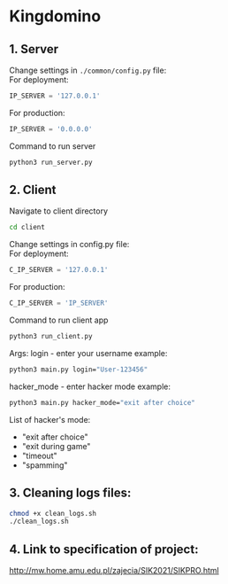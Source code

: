 # Kingdomino

## 1. Server

Change settings in `./common/config.py` file: \
For deployment:

```python
IP_SERVER = '127.0.0.1'
```

For production:

```python
IP_SERVER = '0.0.0.0'
```

Command to run server

```bash
python3 run_server.py
```

## 2. Client

Navigate to client directory

```bash
cd client
```

Change settings in config.py file: \
For deployment:

```python
C_IP_SERVER = '127.0.0.1'
```

For production:

```python
C_IP_SERVER = 'IP_SERVER'
```

Command to run client app

```bash
python3 run_client.py
```

Args:
login - enter your username example:

```bash
python3 main.py login="User-123456"
```

hacker_mode - enter hacker mode example:

```bash
python3 main.py hacker_mode="exit after choice"
```

List of hacker's mode:

- "exit after choice"
- "exit during game"
- "timeout"
- "spamming"

## 3. Cleaning logs files:

```bash
chmod +x clean_logs.sh
./clean_logs.sh
```

## 4. Link to specification of project:

http://mw.home.amu.edu.pl/zajecia/SIK2021/SIKPRO.html
